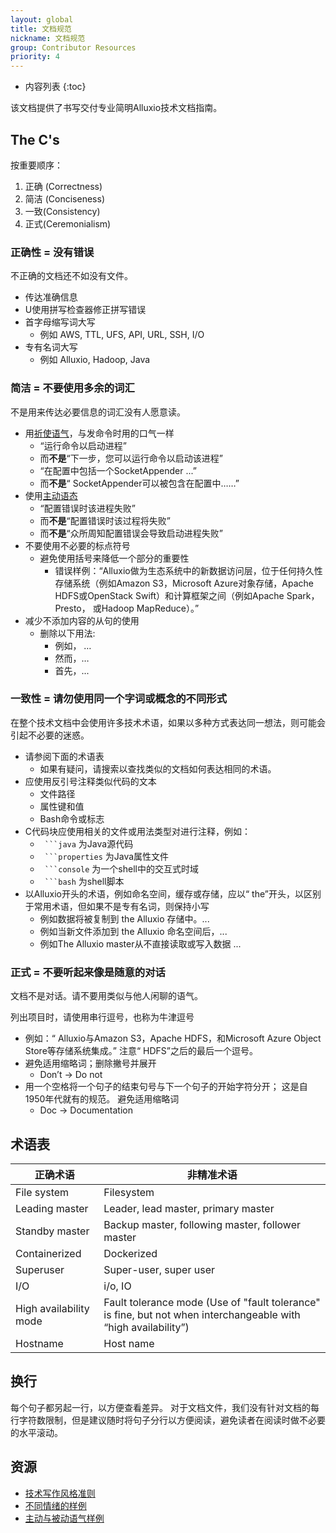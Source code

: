 ```yaml
---
layout: global
title: 文档规范
nickname: 文档规范
group: Contributor Resources
priority: 4
---
```


* 内容列表
{:toc}

该文档提供了书写交付专业简明Alluxio技术文档指南。

## The C's

按重要顺序：
1. 正确 (Correctness)
2. 简洁 (Conciseness)
3. 一致(Consistency)
4. 正式(Ceremonialism)


### 正确性 = 没有错误

不正确的文档还不如没有文件。

* 传达准确信息
* U使用拼写检查器修正拼写错误
* 首字母缩写词大写
    * 例如 AWS, TTL, UFS, API, URL, SSH, I/O
* 专有名词大写
    * 例如 Alluxio, Hadoop, Java

### 简洁 = 不要使用多余的词汇

不是用来传达必要信息的词汇没有人愿意读。

* 用[祈使语气](https://en.wikipedia.org/wiki/Imperative_mood)，与发命令时用的口气一样
    * “运行命令以启动进程”
    * 而**不是**“下一步，您可以运行命令以启动该进程”
    * “在配置中包括一个SocketAppender ...”
    * 而**不是**“ SocketAppender可以被包含在配置中……”
* 使用[主动语态](https://en.wikipedia.org/wiki/Active_voice)
    * “配置错误时该进程失败”
    * 而**不是**“配置错误时该过程将失败”
    * 而**不是**“众所周知配置错误会导致启动进程失败”
* 不要使用不必要的标点符号
    * 避免使用括号来降低一个部分的重要性
        * 错误样例：“Alluxio做为生态系统中的新数据访问层，位于任何持久性存储系统（例如Amazon S3，Microsoft Azure对象存储，Apache HDFS或OpenStack Swift）和计算框架之间（例如Apache Spark，Presto， 或Hadoop MapReduce）。”
* 减少不添加内容的从句的使用
    * 删除以下用法:
        * 例如， …
        * 然而，…
        * 首先，...

### 一致性 = 请勿使用同一个字词或概念的不同形式

在整个技术文档中会使用许多技术术语，如果以多种方式表达同一想法，则可能会引起不必要的迷惑。

* 请参阅下面的术语表
    * 如果有疑问，请搜索以查找类似的文档如何表达相同的术语。
* 应使用反引号注释类似代码的文本
    * 文件路径
    * 属性键和值
    * Bash命令或标志
* C代码块应使用相关的文件或用法类型对进行注释，例如：
    * ```` ```java```` 为Java源代码
    * ```` ```properties```` 为Java属性文件
    * ```` ```console```` 为一个shell中的交互式时域
    * ```` ```bash```` 为shell脚本
* 以Alluxio开头的术语，例如命名空间，缓存或存储，应以“ the”开头，以区别于常用术语，但如果不是专有名词，则保持小写
    * 例如数据将被复制到 the Alluxio 存储中。... 
    * 例如当新文件添加到 the Alluxio 命名空间后，...
    * 例如The Alluxio master从不直接读取或写入数据 ...

### 正式 = 不要听起来像是随意的对话

文档不是对话。请不要用类似与他人闲聊的语气。

列出项目时，请使用串行逗号，也称为牛津逗号
* 例如：“ Alluxio与Amazon S3，Apache HDFS，和Microsoft Azure Object Store等存储系统集成。” 注意“ HDFS”之后的最后一个逗号。
* 避免适用缩略词；删除撇号并展开
    * Don’t -> Do not
* 用一个空格将一个句子的结束句号与下一个句子的开始字符分开； 这是自1950年代就有的规范。
避免适用缩略词
    * Doc -> Documentation


## 术语表

| 正确术语 | 非精准术语 |
|-------------------------|-----------------------------------------------------|
| File system | Filesystem |
| Leading master | Leader, lead master, primary master |
| Standby master | Backup master, following master, follower master |
| Containerized | Dockerized |
| Superuser | Super-user, super user |
| I/O | i/o, IO |
| High availability mode | Fault tolerance mode (Use of "fault tolerance" is fine, but not when interchangeable with “high availability”) |
| Hostname | Host name |

## 换行

每个句子都另起一行，以方便查看差异。 
对于文档文件，我们没有针对文档的每行字符数限制，但是建议随时将句子分行以方便阅读，避免读者在阅读时做不必要的水平滚动。


## 资源

* [技术写作风格准则](https://en.wikiversity.org/wiki/Technical_writing_style)
* [不同情绪的样例](https://en.oxforddictionaries.com/grammar/moods)
* [主动与被动语气样例](https://writing.wisc.edu/Handbook/CCS_activevoice.html)
